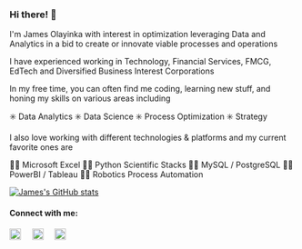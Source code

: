 ### Hi there! 👋

I'm James Olayinka with interest in optimization leveraging Data and Analytics in a bid to create or innovate viable processes and operations 

I have experienced working in Technology, Financial Services, FMCG, EdTech and Diversified Business Interest Corporations

In my free time, you can often find me coding, learning new stuff, and honing my skills on various areas including 

✳️ Data Analytics ✳️ Data Science ✳️ Process Optimization ✳️ Strategy

I also love working with different technologies & platforms and my current favorite ones are

🧑‍💻 Microsoft Excel
🧑‍💻 Python Scientific Stacks
🧑‍💻 MySQL / PostgreSQL
🧑‍💻 PowerBI / Tableau
🧑‍💻 Robotics Process Automation

[![James's GitHub stats](https://github-readme-stats.vercel.app/api?username=OlayinkaJames01)](https://github.com/OlayinkaJames01/github-readme-stats)

#### Connect with me:
<p align="left">
<a href="https://twitter.com/olayinkajames01" target="blank"><img align="center" src="https://raw.githubusercontent.com/rahuldkjain/github-profile-readme-generator/master/src/images/icons/Social/twitter.svg" alt="olayinkajames01" height="20" width="20" /></a> &nbsp &nbsp
<a href="https://www.linkedin.com/in/jamesolayinka/" target="blank"><img align="center" src="https://raw.githubusercontent.com/rahuldkjain/github-profile-readme-generator/master/src/images/icons/Social/linked-in-alt.svg" alt="olayinka james" height="20" width="20" /></a> &nbsp &nbsp
<a href="https://medium.com/@olayinka_james01" target="blank"><img align="center" src="https://raw.githubusercontent.com/rahuldkjain/github-profile-readme-generator/master/src/images/icons/Social/medium.svg" alt="@olayinka_james01" height="20" width="20" /></a>
</p>
